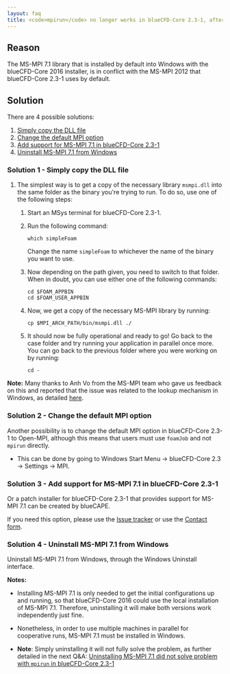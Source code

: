```yaml
---
layout: faq
title: <code>mpirun</code> no longer works in blueCFD-Core 2.3-1, after installing blueCFD-Core 2016-1
---
```


## Reason

The MS-MPI 7.1 library that is installed by default into Windows with the
blueCFD-Core 2016 installer, is in conflict with the MS-MPI 2012 that
blueCFD-Core 2.3-1 uses by default.


## Solution

There are 4 possible solutions:

 1. [Simply copy the DLL file](#solution-1---simply-copy-the-dll-file)
 2. [Change the default MPI option](#solution-2---change-the-default-mpi-option)
 3. [Add support for MS-MPI 7.1 in blueCFD-Core 2.3-1](#solution-3---add-support-for-ms-mpi-71-in-bluecfd-core-23-1)
 4. [Uninstall MS-MPI 7.1 from Windows](#solution-4---uninstall-ms-mpi-71-from-windows)


### Solution 1 - Simply copy the DLL file

  1. The simplest way is to get a copy of the necessary library `msmpi.dll` into
     the same folder as the binary you're trying to run. To do so, use one of
     the following steps:

        1. Start an MSys terminal for blueCFD-Core 2.3-1.

        2. Run the following command:

           ```
           which simpleFoam
           ```

           Change the name `simpleFoam` to whichever the name of the binary you
           want to use.

        3. Now depending on the path given, you need to switch to that folder.
           When in doubt, you can use either one of the following commands:

           ```
           cd $FOAM_APPBIN
           cd $FOAM_USER_APPBIN
           ```

        4. Now, we get a copy of the necessary MS-MPI library by running:

           ```
           cp $MPI_ARCH_PATH/bin/msmpi.dll ./
           ```

        5. It should now be fully operational and ready to go! Go back to the
           case folder and try running your application in parallel once more.
           You can go back to the previous folder where you were working on by
           running:

           ```
           cd -
           ```

**Note:** Many thanks to Anh Vo from the MS-MPI team who gave us feedback on
this and reported that the issue was related to the lookup mechanism in
Windows, as detailed
[here](https://msdn.microsoft.com/en-us/library/windows/desktop/ms682586(v=vs.85).aspx).


### Solution 2 - Change the default MPI option

Another possibility is to change the default MPI option in blueCFD-Core
2.3-1 to Open-MPI, although this means that users must use `foamJob` and
not `mpirun` directly.

 * This can be done by going to Windows Start Menu -> blueCFD-Core 2.3 ->
   Settings -> MPI.


### Solution 3 - Add support for MS-MPI 7.1 in blueCFD-Core 2.3-1

Or a patch installer for blueCFD-Core 2.3-1 that provides support for MS-MPI
7.1 can be created by blueCAPE.

If you need this option, please use the [Issue tracker](https://github.com/blueCFD/Core/issues)
or use the [Contact form](http://bluecfd.com/contact).


### Solution 4 - Uninstall MS-MPI 7.1 from Windows

Uninstall MS-MPI 7.1 from Windows, through the Windows Uninstall interface.

**Notes:**

 * Installing MS-MPI 7.1 is only needed to get the initial configurations
   up and running, so that blueCFD-Core 2016 could use the local
   installation of MS-MPI 7.1. Therefore, uninstalling it will make both
   versions work independently just fine.

 * Nonetheless, in order to use multiple machines in parallel for
   cooperative runs, MS-MPI 7.1 must be installed in Windows.

 * **Note**: Simply uninstalling it will not fully solve the problem, as further
   detailed in the next Q&A: [Uninstalling MS-MPI 7.1 did not solve problem
   with `mpirun` in blueCFD-Core 2.3-1](../uninstalling-ms-mpi-71-did-not-solve-problem-with-mpirun-in-bluecfd-core-23-1)



